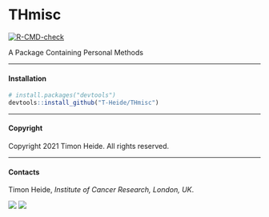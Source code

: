 # THmisc 
<!-- badges: start -->
[![R-CMD-check](https://github.com/T-Heide/THmisc/workflows/R-CMD-check/badge.svg)](https://github.com/T-Heide/THmisc/actions)
<!-- badges: end -->

A Package Containing Personal Methods
 
-----

#### Installation

``` r
# install.packages("devtools")
devtools::install_github("T-Heide/THmisc")
```

-----

#### Copyright

Copyright 2021 Timon Heide. All rights reserved.

-----

#### Contacts

Timon Heide, _Institute of Cancer Research, London, UK_.

[![](https://img.shields.io/badge/Email-timon.heide@icr.ac.uk-informational.svg?style=social)](mailto:timon.heide@icr.ac.uk)
[![](https://img.shields.io/badge/Github-T--Heide-informational.svg?style=social&logo=GitHub)](https://github.com/T-Heide)

